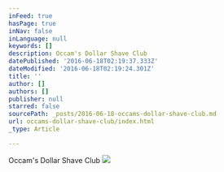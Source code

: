 ```yaml
---
inFeed: true
hasPage: true
inNav: false
inLanguage: null
keywords: []
description: Occam's Dollar Shave Club
datePublished: '2016-06-18T02:19:37.333Z'
dateModified: '2016-06-18T02:19:24.301Z'
title: ''
author: []
authors: []
publisher: null
starred: false
sourcePath: _posts/2016-06-18-occams-dollar-shave-club.md
url: occams-dollar-shave-club/index.html
_type: Article

---
```

Occam's Dollar Shave Club
![](https://the-grid-user-content.s3-us-west-2.amazonaws.com/384fc48d-dd33-40db-8759-01610a6e2b24.jpg)